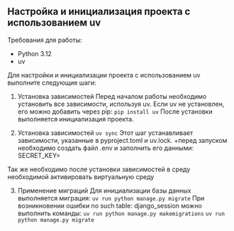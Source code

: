 ## Настройка и инициализация проекта с использованием uv
Требования для работы:
- Python 3.12
- uv

Для настройки и инициализации проекта с использованием uv выполните следующие шаги:
1. Установка зависимостей
Перед началом работы необходимо установить все зависимости, используя uv. Если uv не установлен, его можно добавить через pip:
```pip install uv```
После установки выполняется инициализация проекта.

2. Установка зависимостей
  ```uv sync```
  Этот шаг устанавливает зависимости, указанные в pyproject.toml и uv.lock.
  +перед запуском необходимо создать файл .env и заполнить его данными:
  SECRET_KEY=

Так же необходимо после установки зависимостей в среду необходимой активировать виртуальную среду

3. Применение миграций
  Для инициализации базы данных выполняется миграция:
  ```uv run python manage.py migrate```
  При возникновении ошибки no such table: django_session можно выполнить команды:
  ```uv run python manage.py makemigrations```
  ```uv run python manage.py migrate```
